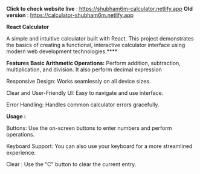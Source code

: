 **Click to check website live** :  https://shubham6m-calculator.netlify.app
**Old version** : https://calculator-shubham6m.netlify.app

**React Calculator**

A simple and intuitive calculator built with React. This project demonstrates the basics of creating a functional, interactive calculator interface using modern web development technologies.****

**Features**
**Basic Arithmetic Operations:** Perform addition, subtraction, multiplication, and division.
It also perform decimal expression

Responsive Design: Works seamlessly on all device sizes.

Clear and User-Friendly UI: Easy to navigate and use interface.

Error Handling: Handles common calculator errors gracefully.

**Usage :**

Buttons: Use the on-screen buttons to enter numbers and perform operations.

Keyboard Support: You can also use your keyboard for a more streamlined experience.

Clear : Use the "C" button to clear the current entry.
